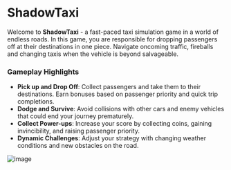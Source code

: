 # ShadowTaxi

Welcome to **ShadowTaxi** - a fast-paced taxi simulation game in a world of endless roads. In this game, you are responsible for dropping passengers off at their destinations in one piece. Navigate oncoming traffic, fireballs and changing taxis when the vehicle is beyond salvageable. 

### Gameplay Highlights
- **Pick up and Drop Off**: Collect passengers and take them to their destinations. Earn bonuses based on passenger priority and quick trip completions.
- **Dodge and Survive**: Avoid collisions with other cars and enemy vehicles that could end your journey prematurely.
- **Collect Power-ups**: Increase your score by collecting coins, gaining invincibility, and raising passenger priority.
- **Dynamic Challenges**: Adjust your strategy with changing weather conditions and new obstacles on the road.

![image](https://github.com/user-attachments/assets/f3d21a90-31d5-4ffc-b9e0-852d4a6eb4ed)
